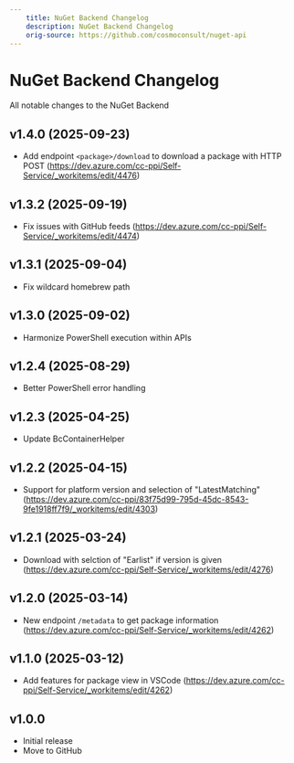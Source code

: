 ```yaml
---
    title: NuGet Backend Changelog
    description: NuGet Backend Changelog
    orig-source: https://github.com/cosmoconsult/nuget-api
---
```


# NuGet Backend Changelog

All notable changes to the NuGet Backend

## v1.4.0 (2025-09-23)

- Add endpoint `<package>/download` to download a package with HTTP POST (https://dev.azure.com/cc-ppi/Self-Service/_workitems/edit/4476)

## v1.3.2 (2025-09-19)

- Fix issues with GitHub feeds (https://dev.azure.com/cc-ppi/Self-Service/_workitems/edit/4474)

## v1.3.1 (2025-09-04)

- Fix wildcard homebrew path

## v1.3.0 (2025-09-02)

- Harmonize PowerShell execution within APIs

## v1.2.4 (2025-08-29)

- Better PowerShell error handling

## v1.2.3 (2025-04-25)

- Update BcContainerHelper

## v1.2.2 (2025-04-15)

- Support for platform version and selection of "LatestMatching" (https://dev.azure.com/cc-ppi/83f75d99-795d-45dc-8543-9fe1918ff7f9/_workitems/edit/4303)

## v1.2.1 (2025-03-24)

- Download with selction of "Earlist" if version is given (https://dev.azure.com/cc-ppi/Self-Service/_workitems/edit/4276)

## v1.2.0 (2025-03-14)

- New endpoint `/metadata` to get package information (https://dev.azure.com/cc-ppi/Self-Service/_workitems/edit/4262)

## v1.1.0 (2025-03-12)

- Add features for package view in VSCode (https://dev.azure.com/cc-ppi/Self-Service/_workitems/edit/4262)

## v1.0.0

- Initial release
- Move to GitHub
